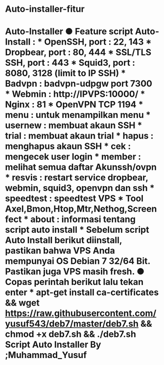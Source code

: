 # Auto-installer-fitur
# Auto-Installer  ● Feature script Auto-Install :  * OpenSSH, port : 22, 143 * Dropbear, port : 80, 444 * SSL/TLS SSH, port : 443 * Squid3, port : 8080, 3128 (limit to IP SSH) * Badvpn  : badvpn-udpgw port 7300 * Webmin  : http://IPVPS:10000/ * Nginx   : 81 * OpenVPN TCP 1194 * menu    : untuk menampilkan menu * usernew : membuat akaun SSH * trial   : membuat akaun trial * hapus   : menghapus akaun SSH * cek     : mengecek user login * member  : melihat semua daftar Akunssh/ovpn * resvis  : restart service dropbear, webmin, squid3, openvpn dan ssh * speedtest : speedtest VPS * Tool Axel,Bmon,Htop,Mtr,Nethog,Screenfect * about   : informasi tentang script auto install * Sebelum script Auto Install berikut diinstall, pastikan bahwa VPS Anda mempunyai OS Debian 7 32/64 Bit. Pastikan juga VPS masih fresh.  ● Copas perintah berikut lalu tekan enter * apt-get install ca-certificates &amp;&amp; wget https://raw.githubusercontent.com/yusuf543/deb7/master/deb7.sh &amp;&amp; chmod +x deb7.sh &amp;&amp; ./deb7.sh   Script Auto Installer By ;Muhammad_Yusuf
